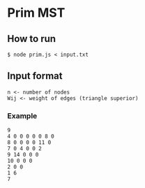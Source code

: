 # Prim MST

## How to run

```
$ node prim.js < input.txt
```

## Input format

```
n <- number of nodes
Wij <- weight of edges (triangle superior)
```

### Example

```
9
4 0 0 0 0 0 8 0
8 0 0 0 0 11 0
7 0 4 0 0 2
9 14 0 0 0
10 0 0 0
2 0 0
1 6
7
```